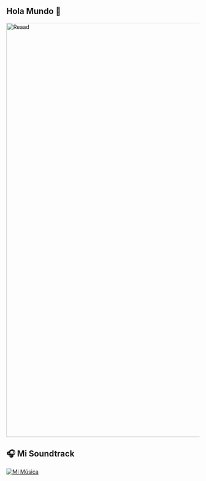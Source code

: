## Hola Mundo 👋

<img width="1920" height="1080" alt="Reaad" src="https://github.com/user-attachments/assets/acb9be8a-1178-4e42-b848-a0d47245b7ef" />

## 🎧 Mi Soundtrack 
[![Mi Música ](<img width="1280" height="1280" alt="image" src="https://github.com/user-attachments/assets/fe10fa4e-7715-4fae-92b9-ce8a357c2b76" />
)](https://open.spotify.com/intl-es/track/2nMeu6UenVvwUktBCpLMK9?si=7c63d0d9cd9f41e7)
<br>
